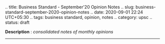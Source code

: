 .. title: Business Standard - September'20 Opinion Notes
.. slug: business-standard-september-2020-opinion-notes
.. date: 2020-09-01 22:24 UTC+05:30
.. tags: business standard, opinion, notes
.. category: upsc
.. status: draft

**Description** : *consolidated notes of monthly opinions*

***
<!-- TEASER_END -->